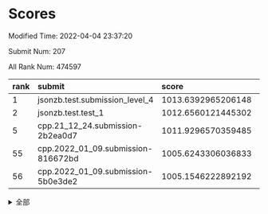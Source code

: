 # Scores

Modified Time: 2022-04-04 23:37:20

Submit Num: 207

All Rank Num: 474597

| rank |               submit               |       score        |       sigma        | pk_num |
| :--- | :--------------------------------- | :----------------- | :----------------- | :----- |
| 1    | jsonzb.test.submission_level_4     | 1013.6392965206148 | 0.8204671196393952 | 9170   |
| 2    | jsonzb.test.test_1                 | 1012.6560121445302 | 0.8218846126357964 | 9174   |
| 5    | cpp.21_12_24.submission-2b2ea0d7   | 1011.9296570359485 | 0.8011140998083262 | 9177   |
| 55   | cpp.2022_01_09.submission-816672bd | 1005.6243306036833 | 0.7203142235703289 | 9171   |
| 56   | cpp.2022_01_09.submission-5b0e3de2 | 1005.1546222892192 | 0.7207276989907514 | 9171   |


<details>
<summary>全部</summary>

| rank |                 submit                 |       score        |       sigma        | pk_num |
| :--- | :------------------------------------- | :----------------- | :----------------- | :----- |
| 1    | jsonzb.test.submission_level_4         | 1013.6392965206148 | 0.8204671196393952 | 9170   |
| 2    | jsonzb.test.test_1                     | 1012.6560121445302 | 0.8218846126357964 | 9174   |
| 3    | gobigger.level_3.submission_level_3_18 | 1012.5896087921886 | 0.7743325017247848 | 9167   |
| 4    | gobigger.level_3.submission_level_3_10 | 1012.1102781624477 | 0.7698968986819653 | 9173   |
| 5    | cpp.21_12_24.submission-2b2ea0d7       | 1011.9296570359485 | 0.8011140998083262 | 9177   |
| 6    | gobigger.level_3.submission_level_3_49 | 1011.5963106847871 | 0.7877153617803816 | 9170   |
| 7    | gobigger.level_3.submission_level_3_45 | 1011.2990171364274 | 0.7719596656631927 | 9170   |
| 8    | gobigger.level_3.submission_level_3_32 | 1011.2237793113019 | 0.7855782519194981 | 9168   |
| 9    | gobigger.level_3.submission_level_3_44 | 1011.0632779212956 | 0.7993700231764436 | 9171   |
| 10   | gobigger.level_3.submission_level_3_21 | 1011.000247276687  | 0.7383667655053449 | 9174   |
| 11   | gobigger.level_3.submission_level_3_11 | 1010.8778112483201 | 0.7656383428983878 | 9173   |
| 12   | gobigger.level_3.submission_level_3_5  | 1010.809708221082  | 0.7696285622265934 | 9170   |
| 13   | gobigger.level_3.submission_level_3_42 | 1010.6891916063688 | 0.7794917647112091 | 9170   |
| 14   | gobigger.level_3.submission_level_3_15 | 1010.6789802272434 | 0.8142547850785826 | 9166   |
| 15   | gobigger.level_3.submission_level_3_2  | 1010.6518614568097 | 0.7448703225592856 | 9173   |
| 16   | gobigger.level_3.submission_level_3_25 | 1010.6055570762599 | 0.7503268084129239 | 9176   |
| 17   | gobigger.level_3.submission_level_3_1  | 1010.5395470893026 | 0.769273604013894  | 9168   |
| 18   | gobigger.level_3.submission_level_3_27 | 1010.5345489857622 | 0.7700353475360873 | 9173   |
| 19   | gobigger.level_3.submission_level_3_39 | 1010.3355066481074 | 0.7875458878405618 | 9166   |
| 20   | gobigger.level_3.submission_level_3_30 | 1010.2819002774446 | 0.7535982606764531 | 9169   |
| 21   | gobigger.level_3.submission_level_3_16 | 1010.229105591941  | 0.761346798320436  | 9169   |
| 22   | gobigger.level_3.submission_level_3_4  | 1010.2237783638641 | 0.7496928290864627 | 9177   |
| 23   | gobigger.level_3.submission_level_3_48 | 1010.1109220944858 | 0.7424007207737899 | 9172   |
| 24   | gobigger.level_3.submission_level_3_0  | 1010.102455937869  | 0.7762082722595717 | 9172   |
| 25   | gobigger.level_3.submission_level_3_13 | 1010.012026755915  | 0.7667335149328567 | 9172   |
| 26   | gobigger.level_3.submission_level_3_8  | 1009.9682503653919 | 0.74759980032997   | 9174   |
| 27   | gobigger.level_3.submission_level_3_38 | 1009.94352307324   | 0.7624327833593066 | 9175   |
| 28   | gobigger.level_3.submission_level_3_23 | 1009.8378459310686 | 0.7558862951583725 | 9171   |
| 29   | gobigger.level_3.submission_level_3_36 | 1009.8304258516262 | 0.7405752253585822 | 9170   |
| 30   | gobigger.level_3.submission_level_3_41 | 1009.804041494511  | 0.7542546167168137 | 9175   |
| 31   | gobigger.level_3.submission_level_3_31 | 1009.7833726112934 | 0.7698701461054293 | 9169   |
| 32   | gobigger.level_3.submission_level_3_19 | 1009.7281230363113 | 0.7484953809504943 | 9170   |
| 33   | gobigger.level_3.submission_level_3_37 | 1009.719187525715  | 0.7746330313014457 | 9171   |
| 34   | gobigger.level_3.submission_level_3_43 | 1009.6555012223602 | 0.7438223647917548 | 9167   |
| 35   | gobigger.level_3.submission_level_3_6  | 1009.6090187118538 | 0.7716783141311495 | 9167   |
| 36   | gobigger.level_3.submission_level_3_29 | 1009.4339356802975 | 0.7382521840584705 | 9168   |
| 37   | gobigger.level_3.submission_level_3_3  | 1009.4077359891198 | 0.7487512613937518 | 9171   |
| 38   | gobigger.level_3.submission_level_3_46 | 1009.341893971774  | 0.7271262668754584 | 9165   |
| 39   | gobigger.level_3.submission_level_3_35 | 1009.3287394046957 | 0.754124413149126  | 9170   |
| 40   | gobigger.level_3.submission_level_3_47 | 1009.320915172976  | 0.7555097569770767 | 9166   |
| 41   | gobigger.level_3.submission_level_3_12 | 1009.1597816962459 | 0.7575550677477263 | 9166   |
| 42   | gobigger.level_3.submission_level_3_26 | 1009.1282915139885 | 0.756336232070061  | 9173   |
| 43   | gobigger.level_3.submission_level_3_28 | 1009.1110783936277 | 0.7470139091527146 | 9172   |
| 44   | gobigger.level_3.submission_level_3_17 | 1008.9973228347134 | 0.757534820759339  | 9171   |
| 45   | gobigger.level_3.submission_level_3_34 | 1008.8969837527451 | 0.7455124735380081 | 9168   |
| 46   | gobigger.level_3.submission_level_3_14 | 1008.8801342427408 | 0.762937358981709  | 9175   |
| 47   | gobigger.level_3.submission_level_3_22 | 1008.8352509957177 | 0.7454365497588741 | 9171   |
| 48   | gobigger.level_3.submission_level_3_7  | 1008.7478719220646 | 0.7320124547052513 | 9169   |
| 49   | gobigger.level_3.submission_level_3_40 | 1008.5948147917992 | 0.7381450780270487 | 9171   |
| 50   | gobigger.level_3.submission_level_3_20 | 1008.5370955503162 | 0.7402656936439143 | 9175   |
| 51   | gobigger.level_3.submission_level_3_9  | 1008.4764149519444 | 0.7670952847854388 | 9167   |
| 52   | gobigger.level_3.submission_level_3_24 | 1008.1682871339409 | 0.7301755123411734 | 9170   |
| 53   | gobigger.level_3.submission_level_3_33 | 1007.9063714715062 | 0.7434869045669533 | 9165   |
| 54   | gobigger.level_1.submission_level_1_34 | 1005.9515311931681 | 0.7070435113125816 | 9171   |
| 55   | cpp.2022_01_09.submission-816672bd     | 1005.6243306036833 | 0.7203142235703289 | 9171   |
| 56   | cpp.2022_01_09.submission-5b0e3de2     | 1005.1546222892192 | 0.7207276989907514 | 9171   |
| 57   | gobigger.level_1.submission_level_1_28 | 1004.49234031163   | 0.7189568234851411 | 9171   |
| 58   | gobigger.level_1.submission_level_1_37 | 1004.316940579264  | 0.7231023076139873 | 9175   |
| 59   | gobigger.level_1.submission_level_1_31 | 1004.3068435455584 | 0.7138228714700077 | 9172   |
| 60   | gobigger.level_1.submission_level_1_36 | 1004.3053798277593 | 0.7332707060650168 | 9169   |
| 61   | gobigger.level_1.submission_level_1_4  | 1004.3039133569645 | 0.707432757401554  | 9170   |
| 62   | gobigger.level_1.submission_level_1_5  | 1004.2798870254095 | 0.7072014435224407 | 9170   |
| 63   | gobigger.level_1.submission_level_1_32 | 1004.278584181516  | 0.7224534675706002 | 9173   |
| 64   | gobigger.level_1.submission_level_1_11 | 1004.2352950548051 | 0.7138700163007861 | 9169   |
| 65   | gobigger.level_1.submission_level_1_49 | 1004.1752396539569 | 0.7090134862335145 | 9174   |
| 66   | gobigger.level_1.submission_level_1_48 | 1004.1750059764394 | 0.7190153564933677 | 9172   |
| 67   | gobigger.level_1.submission_level_1_9  | 1004.0737849576387 | 0.7166817661906404 | 9170   |
| 68   | gobigger.level_1.submission_level_1_21 | 1004.0176374332895 | 0.7143839199680615 | 9174   |
| 69   | gobigger.level_1.submission_level_1_14 | 1003.9947007573692 | 0.7278968825022427 | 9171   |
| 70   | gobigger.level_1.submission_level_1_2  | 1003.9869655505744 | 0.7284560121270778 | 9172   |
| 71   | gobigger.level_1.submission_level_1_13 | 1003.9388139341195 | 0.721673813476967  | 9171   |
| 72   | gobigger.level_1.submission_level_1_46 | 1003.8249405681884 | 0.7187157318117774 | 9172   |
| 73   | gobigger.level_1.submission_level_1_22 | 1003.8157787862707 | 0.7144282591108607 | 9175   |
| 74   | gobigger.level_1.submission_level_1_25 | 1003.5497874657484 | 0.7207526594676952 | 9169   |
| 75   | gobigger.level_1.submission_level_1_40 | 1003.5429459381761 | 0.721613574335618  | 9168   |
| 76   | gobigger.level_1.submission_level_1_39 | 1003.515668956663  | 0.7218506478063399 | 9170   |
| 77   | gobigger.level_1.submission_level_1_17 | 1003.5054297274434 | 0.7104664613407584 | 9169   |
| 78   | gobigger.level_1.submission_level_1_26 | 1003.4280808115319 | 0.7141253652087293 | 9172   |
| 79   | gobigger.level_1.submission_level_1_24 | 1003.417611865165  | 0.7178456319569466 | 9171   |
| 80   | gobigger.level_1.submission_level_1_23 | 1003.3504791959909 | 0.7145922721305185 | 9171   |
| 81   | gobigger.level_1.submission_level_1_12 | 1003.2503162071779 | 0.7213268040804094 | 9170   |
| 82   | gobigger.level_1.submission_level_1_47 | 1003.154147371113  | 0.719399988688141  | 9173   |
| 83   | gobigger.level_1.submission_level_1_41 | 1003.126498232769  | 0.7061378297099663 | 9173   |
| 84   | gobigger.level_1.submission_level_1_20 | 1003.0864040838622 | 0.7087464286012596 | 9176   |
| 85   | gobigger.level_1.submission_level_1_44 | 1003.0061301006683 | 0.7104647329478158 | 9172   |
| 86   | gobigger.level_1.submission_level_1_15 | 1002.888035740348  | 0.7243946094294486 | 9173   |
| 87   | gobigger.level_1.submission_level_1_27 | 1002.7886446049898 | 0.7017346620193321 | 9172   |
| 88   | gobigger.level_1.submission_level_1_29 | 1002.7446450396186 | 0.7022163797771294 | 9173   |
| 89   | gobigger.level_1.submission_level_1_8  | 1002.732563142289  | 0.7195656146337992 | 9165   |
| 90   | gobigger.level_1.submission_level_1_35 | 1002.6178779158084 | 0.7082450848335188 | 9174   |
| 91   | gobigger.level_1.submission_level_1_42 | 1002.5034202002124 | 0.713066439442271  | 9170   |
| 92   | gobigger.level_1.submission_level_1_7  | 1002.4231339059872 | 0.7350680268084591 | 9170   |
| 93   | gobigger.level_1.submission_level_1_16 | 1002.39650636469   | 0.7148219180984458 | 9168   |
| 94   | gobigger.level_1.submission_level_1_45 | 1002.3481784707511 | 0.7142168713188718 | 9167   |
| 95   | gobigger.level_1.submission_level_1_10 | 1002.2972435938059 | 0.7124736748388973 | 9169   |
| 96   | gobigger.level_1.submission_level_1_0  | 1002.2578632282905 | 0.7154134225077052 | 9172   |
| 97   | gobigger.level_1.submission_level_1_33 | 1002.1979068392524 | 0.7124500740959941 | 9163   |
| 98   | gobigger.level_1.submission_level_1_19 | 1002.1977055247128 | 0.7136963184932158 | 9174   |
| 99   | gobigger.level_1.submission_level_1_6  | 1002.1487329349768 | 0.72127468307921   | 9165   |
| 100  | gobigger.level_1.submission_level_1_38 | 1002.1165382605494 | 0.7211763694359593 | 9170   |
| 101  | gobigger.level_1.submission_level_1_30 | 1002.0906993865292 | 0.7208565092081504 | 9175   |
| 102  | gobigger.level_1.submission_level_1_3  | 1001.9702042763334 | 0.7104643263691651 | 9165   |
| 103  | gobigger.level_1.submission_level_1_43 | 1001.6360238650926 | 0.7184598135976821 | 9170   |
| 104  | gobigger.level_1.submission_level_1_18 | 1001.6143113550569 | 0.7099532933442643 | 9171   |
| 105  | gobigger.level_1.submission_level_1_1  | 1001.3958094495371 | 0.7103579516766707 | 9171   |
| 106  | gobigger.random.submission_random_39   | 997.5752059611237  | 0.6994635818638744 | 9171   |
| 107  | gobigger.random.submission_random_27   | 997.4766626080799  | 0.7102686688856209 | 9176   |
| 108  | gobigger.random.submission_random_16   | 997.3069413289894  | 0.7219221929735438 | 9172   |
| 109  | gobigger.random.submission_random_25   | 997.2780971489226  | 0.7033357537543248 | 9174   |
| 110  | gobigger.random.submission_random_35   | 997.1231966641197  | 0.7089618683913557 | 9171   |
| 111  | gobigger.random.submission_random_21   | 997.084420353024   | 0.7082261176436783 | 9177   |
| 112  | gobigger.random.submission_random_38   | 997.0216364160021  | 0.7110618944637879 | 9169   |
| 113  | gobigger.random.submission_random_49   | 996.9100915080894  | 0.7189197955457242 | 9165   |
| 114  | gobigger.random.submission_random_0    | 996.741581278446   | 0.7063667017912968 | 9169   |
| 115  | gobigger.random.submission_random_42   | 996.7258406884944  | 0.7074822115038333 | 9173   |
| 116  | gobigger.random.submission_random_45   | 996.710140836912   | 0.7014935278659357 | 9174   |
| 117  | gobigger.random.submission_random_4    | 996.6184110806363  | 0.6964758947937633 | 9173   |
| 118  | gobigger.random.submission_random_10   | 996.610200270707   | 0.6990336206290519 | 9176   |
| 119  | gobigger.random.submission_random_1    | 996.454101988059   | 0.7060834412021805 | 9168   |
| 120  | gobigger.random.submission_random_34   | 996.4459676763584  | 0.7088988781579564 | 9167   |
| 121  | gobigger.random.submission_random_26   | 996.434075739104   | 0.7014592616799971 | 9168   |
| 122  | gobigger.random.submission_random_41   | 996.3910499719918  | 0.7089157668708477 | 9173   |
| 123  | gobigger.random.submission_random_37   | 996.3658121421054  | 0.7122873971131359 | 9173   |
| 124  | gobigger.random.submission_random_46   | 996.3582106025377  | 0.700867278453929  | 9170   |
| 125  | gobigger.random.submission_random_3    | 996.3097950922057  | 0.704621366641943  | 9169   |
| 126  | gobigger.random.submission_random_7    | 996.286422753736   | 0.7057959526980644 | 9174   |
| 127  | gobigger.random.submission_random_18   | 996.2089864827884  | 0.7288975190547761 | 9174   |
| 128  | gobigger.random.submission_random_28   | 996.1624449513108  | 0.7144727658289388 | 9170   |
| 129  | gobigger.random.submission_random_31   | 996.119944313536   | 0.7161612845424736 | 9168   |
| 130  | gobigger.random.submission_random_9    | 996.0875037137675  | 0.7087574955837729 | 9168   |
| 131  | gobigger.random.submission_random_44   | 996.0818893216938  | 0.705199629761037  | 9174   |
| 132  | gobigger.random.submission_random_14   | 996.0324492146719  | 0.7054020392238748 | 9170   |
| 133  | gobigger.random.submission_random_30   | 995.9537673889694  | 0.7082952682562713 | 9168   |
| 134  | gobigger.random.submission_random_36   | 995.9142962611847  | 0.7154516829504329 | 9172   |
| 135  | gobigger.random.submission_random_13   | 995.8975795376349  | 0.7015003244547194 | 9176   |
| 136  | gobigger.random.submission_random_17   | 995.7934750091102  | 0.7279959082939568 | 9167   |
| 137  | gobigger.random.submission_random_5    | 995.7538280724655  | 0.7181083098998445 | 9176   |
| 138  | gobigger.random.submission_random_11   | 995.7528300556152  | 0.7246837587294006 | 9170   |
| 139  | gobigger.random.submission_random_48   | 995.723481233589   | 0.7092975736930037 | 9178   |
| 140  | gobigger.random.submission_random_2    | 995.663420454674   | 0.7161063575460537 | 9174   |
| 141  | gobigger.random.submission_random_19   | 995.617091531515   | 0.7045332612786782 | 9178   |
| 142  | gobigger.random.submission_random_47   | 995.5774798652932  | 0.6975172248391722 | 9169   |
| 143  | gobigger.random.submission_random_23   | 995.3857525699746  | 0.701261754664368  | 9167   |
| 144  | gobigger.random.submission_random_12   | 995.3447567585414  | 0.719567830570462  | 9174   |
| 145  | gobigger.random.submission_random_8    | 995.2723810549999  | 0.7126564570918164 | 9172   |
| 146  | gobigger.random.submission_random_33   | 995.2524156306885  | 0.71254920746721   | 9174   |
| 147  | gobigger.random.submission_random_22   | 995.2496472947856  | 0.6999385973039562 | 9167   |
| 148  | gobigger.random.submission_random_32   | 995.204263152872   | 0.7211185397506581 | 9169   |
| 149  | gobigger.random.submission_random_15   | 995.1231519651637  | 0.7215475489713398 | 9169   |
| 150  | gobigger.random.submission_random_29   | 995.1205025540922  | 0.711032276989436  | 9171   |
| 151  | gobigger.random.submission_random_24   | 995.1058002279602  | 0.7241912868549492 | 9166   |
| 152  | gobigger.random.submission_random_20   | 994.9090725532722  | 0.7128483832287509 | 9170   |
| 153  | gobigger.level_2.submission_level_2_20 | 994.8863360055609  | 0.7207080322629592 | 9170   |
| 154  | gobigger.random.submission_random_40   | 994.8100614484099  | 0.7087216093078668 | 9174   |
| 155  | gobigger.random.submission_random_43   | 994.3545680234951  | 0.711181405701276  | 9168   |
| 156  | gobigger.random.submission_random_6    | 994.0962929301108  | 0.7277153810273154 | 9171   |
| 157  | gobigger.level_2.submission_level_2_0  | 993.8841693391901  | 0.7368142769149821 | 9167   |
| 158  | gobigger.level_2.submission_level_2_39 | 993.8302459941272  | 0.727832645170067  | 9178   |
| 159  | gobigger.level_2.submission_level_2_27 | 993.7680236551354  | 0.7283528187935354 | 9169   |
| 160  | gobigger.level_2.submission_level_2_13 | 993.6476254974314  | 0.7212016736674052 | 9169   |
| 161  | gobigger.level_2.submission_level_2_9  | 993.3976316103716  | 0.7475319578953008 | 9173   |
| 162  | gobigger.level_2.submission_level_2_23 | 993.227836107302   | 0.7251222269870409 | 9170   |
| 163  | gobigger.level_2.submission_level_2_17 | 993.1690699335477  | 0.7314615406707669 | 9169   |
| 164  | gobigger.level_2.submission_level_2_37 | 993.0440608233213  | 0.7334081211139675 | 9169   |
| 165  | gobigger.level_2.submission_level_2_49 | 992.9792177424993  | 0.7383651849984773 | 9174   |
| 166  | gobigger.level_2.submission_level_2_6  | 992.8846270140725  | 0.7460703481414441 | 9171   |
| 167  | gobigger.level_2.submission_level_2_26 | 992.8833952270331  | 0.7383892031408527 | 9164   |
| 168  | gobigger.level_2.submission_level_2_15 | 992.8333096471899  | 0.7358840918085574 | 9169   |
| 169  | gobigger.level_2.submission_level_2_38 | 992.7637693721224  | 0.7237914939442303 | 9172   |
| 170  | gobigger.level_2.submission_level_2_7  | 992.7598584334974  | 0.7413688212416054 | 9169   |
| 171  | gobigger.level_2.submission_level_2_22 | 992.7036509154453  | 0.733934969868289  | 9173   |
| 172  | gobigger.level_2.submission_level_2_31 | 992.6864244155176  | 0.7317141770528492 | 9170   |
| 173  | gobigger.level_2.submission_level_2_46 | 992.6559446548424  | 0.7262143238958857 | 9171   |
| 174  | gobigger.level_2.submission_level_2_2  | 992.6019761927578  | 0.7487124882808858 | 9171   |
| 175  | gobigger.level_2.submission_level_2_42 | 992.5600201602934  | 0.7277987531699045 | 9169   |
| 176  | gobigger.level_2.submission_level_2_40 | 992.4173129704348  | 0.7672837814169746 | 9172   |
| 177  | gobigger.level_2.submission_level_2_43 | 992.3826366745249  | 0.7321712560583186 | 9174   |
| 178  | gobigger.level_2.submission_level_2_18 | 992.3219907545339  | 0.7319921051550552 | 9171   |
| 179  | gobigger.level_2.submission_level_2_47 | 992.2447808243994  | 0.744254402264384  | 9171   |
| 180  | gobigger.level_2.submission_level_2_48 | 992.2154456394264  | 0.7504903058585524 | 9167   |
| 181  | gobigger.level_2.submission_level_2_33 | 992.2072788309507  | 0.7393662648732597 | 9170   |
| 182  | gobigger.level_2.submission_level_2_25 | 992.1665548079995  | 0.7463127701795449 | 9171   |
| 183  | gobigger.level_2.submission_level_2_21 | 992.1321042919079  | 0.7282348719181937 | 9177   |
| 184  | gobigger.level_2.submission_level_2_19 | 992.127473153209   | 0.7342876484889541 | 9176   |
| 185  | gobigger.level_2.submission_level_2_10 | 992.0868561882014  | 0.7596842997137621 | 9169   |
| 186  | gobigger.level_2.submission_level_2_34 | 992.0527419772019  | 0.7367165309055258 | 9167   |
| 187  | gobigger.level_2.submission_level_2_41 | 992.0519603788233  | 0.7335830744764947 | 9171   |
| 188  | gobigger.level_2.submission_level_2_3  | 991.9706994375598  | 0.7304019254494956 | 9172   |
| 189  | gobigger.level_2.submission_level_2_32 | 991.9565094838966  | 0.7398584512384633 | 9168   |
| 190  | gobigger.level_2.submission_level_2_29 | 991.7923536702269  | 0.7348044857395158 | 9173   |
| 191  | gobigger.level_2.submission_level_2_30 | 991.6954663921684  | 0.7486365018296446 | 9168   |
| 192  | gobigger.level_2.submission_level_2_1  | 991.6597735281554  | 0.7472118519173323 | 9173   |
| 193  | gobigger.level_2.submission_level_2_24 | 991.648527882512   | 0.7590419661666626 | 9169   |
| 194  | gobigger.level_2.submission_level_2_4  | 991.6147274317302  | 0.7358342869477131 | 9165   |
| 195  | gobigger.level_2.submission_level_2_11 | 991.5858944192345  | 0.7489372325652933 | 9173   |
| 196  | gobigger.level_2.submission_level_2_35 | 991.5511370474901  | 0.7399105044642389 | 9171   |
| 197  | gobigger.level_2.submission_level_2_12 | 991.4721512857748  | 0.7607625545594551 | 9168   |
| 198  | gobigger.level_2.submission_level_2_8  | 991.3089829994015  | 0.7648858337427142 | 9177   |
| 199  | gobigger.level_2.submission_level_2_45 | 991.3081157461821  | 0.7377914563003561 | 9175   |
| 200  | gobigger.level_2.submission_level_2_28 | 991.2915621828151  | 0.76516854217217   | 9170   |
| 201  | gobigger.level_2.submission_level_2_14 | 991.154237258254   | 0.7422303171785025 | 9174   |
| 202  | gobigger.level_2.submission_level_2_5  | 991.0447176583649  | 0.7526052811729312 | 9176   |
| 203  | gobigger.level_2.submission_level_2_44 | 990.8413183001314  | 0.7731215547831695 | 9172   |
| 204  | gobigger.level_2.submission_level_2_36 | 990.1702012824854  | 0.7779759856679545 | 9171   |
| 205  | gobigger.level_2.submission_level_2_16 | 989.2576331802769  | 0.7993994048978096 | 9171   |
| 206  | gobigger.none.submission_none_1        | 977.4161065989368  | 1.3079012589219294 | 9175   |
| 207  | gobigger.none.submission_none_0        | 976.2867249569053  | 1.431574200734395  | 9175   |

</details>